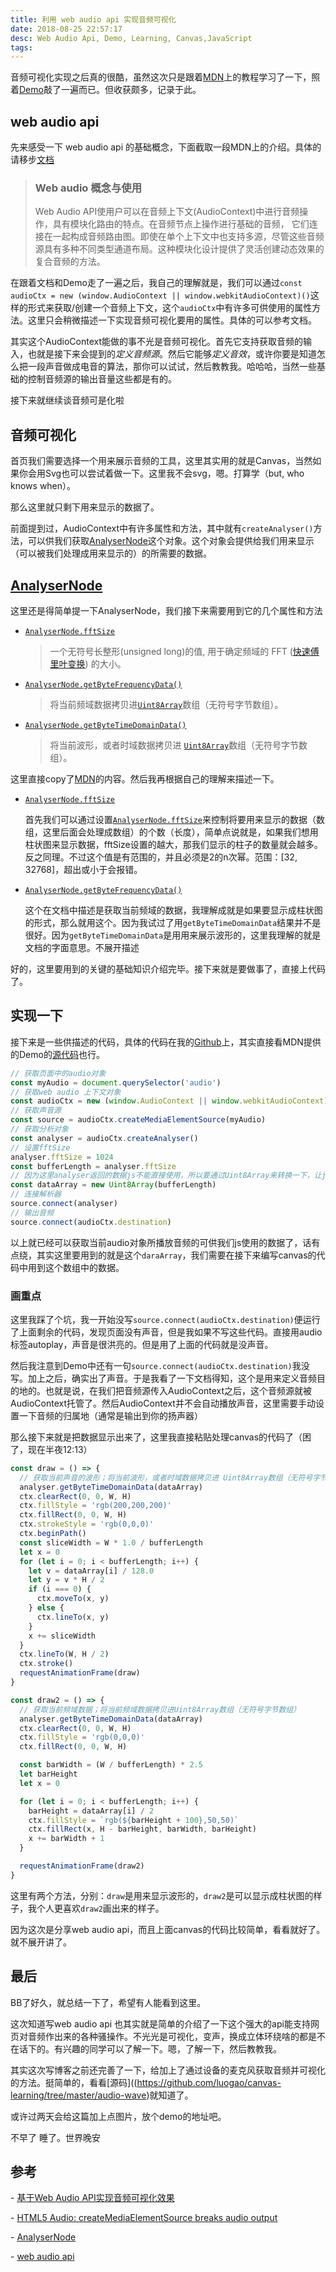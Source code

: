 ```yaml
---
title: 利用 web audio api 实现音频可视化
date: 2018-08-25 22:57:17
desc: Web Audio Api, Demo, Learning, Canvas,JavaScript
tags: 
---
```


音频可视化实现之后真的很酷，虽然这次只是跟着[MDN](https://developer.mozilla.org/zh-CN/docs/Web/API/Web_Audio_API/Visualizations_with_Web_Audio_API)上的教程学习了一下，照着[Demo](https://github.com/mdn/voice-change-o-matic)敲了一遍而已。但收获颇多，记录于此。

<!--more-->

## web audio api

先来感受一下 web audio api 的基础概念，下面截取一段MDN上的介绍。具体的请移步[文档](https://developer.mozilla.org/zh-CN/docs/Web/API/Web_Audio_API)

> ### Web audio 概念与使用
>
> Web Audio API使用户可以在音频上下文(AudioContext)中进行音频操作，具有模块化路由的特点。在音频节点上操作进行基础的音频， 它们连接在一起构成音频路由图。即使在单个上下文中也支持多源，尽管这些音频源具有多种不同类型通道布局。这种模块化设计提供了灵活创建动态效果的复合音频的方法。

在跟着文档和Demo走了一遍之后，我自己的理解就是，我们可以通过`const audioCtx = new (window.AudioContext || window.webkitAudioContext)()`这样的形式来获取/创建一个音频上下文，这个`audioCtx`中有许多可供使用的属性方法。这里只会稍微描述一下实现音频可视化要用的属性。具体的可以参考文档。

其实这个AudioContext能做的事不光是音频可视化。首先它支持获取音频的输入，也就是接下来会提到的*定义音频源*。然后它能够*定义音效*，或许你要是知道怎么把一段声音做成电音的算法，那你可以试试，然后教教我。哈哈哈，当然一些基础的控制音频源的输出音量这些都是有的。

接下来就继续谈音频可是化啦

## 音频可视化

首页我们需要选择一个用来展示音频的工具，这里其实用的就是Canvas，当然如果你会用Svg也可以尝试着做一下。这里我不会svg，嗯。打算学（but, who knows when）。

那么这里就只剩下用来显示的数据了。

前面提到过，AudioContext中有许多属性和方法，其中就有`createAnalyser()`方法，可以供我们获取[AnalyserNode](https://developer.mozilla.org/zh-CN/docs/Web/API/AnalyserNode)这个对象。这个对象会提供给我们用来显示（可以被我们处理成用来显示的）的所需要的数据。

## [AnalyserNode](https://developer.mozilla.org/zh-CN/docs/Web/API/AnalyserNode)

这里还是得简单提一下AnalyserNode，我们接下来需要用到它的几个属性和方法

- [`AnalyserNode.fftSize`](https://developer.mozilla.org/zh-CN/docs/Web/API/AnalyserNode/fftSize)

  > 一个无符号长整形(unsigned long)的值, 用于确定频域的 FFT ([快速傅里叶变换](https://zh.wikipedia.org/zh-cn/%E5%BF%AB%E9%80%9F%E5%82%85%E9%87%8C%E5%8F%B6%E5%8F%98%E6%8D%A2)) 的大小。

- [`AnalyserNode.getByteFrequencyData()`](https://developer.mozilla.org/zh-CN/docs/Web/API/AnalyserNode/getByteFrequencyData)

  > 将当前频域数据拷贝进[`Uint8Array`](https://developer.mozilla.org/zh-CN/docs/Web/API/Uint8Array)数组（无符号字节数组）。

- [`AnalyserNode.getByteTimeDomainData()`](https://developer.mozilla.org/zh-CN/docs/Web/API/AnalyserNode/getByteTimeDomainData)

  > 将当前波形，或者时域数据拷贝进 [`Uint8Array`](https://developer.mozilla.org/zh-CN/docs/Web/API/Uint8Array)数组（无符号字节数组）。

这里直接copy了[MDN](https://developer.mozilla.org/zh-CN/docs/Web/API/AnalyserNode)的内容。然后我再根据自己的理解来描述一下。

- [`AnalyserNode.fftSize`](https://developer.mozilla.org/zh-CN/docs/Web/API/AnalyserNode/fftSize)

  首先我们可以通过设置[`AnalyserNode.fftSize`](https://developer.mozilla.org/zh-CN/docs/Web/API/AnalyserNode/fftSize)来控制将要用来显示的数据（数组，这里后面会处理成数组）的个数（长度），简单点说就是，如果我们想用柱状图来显示数据，fftSize设置的越大，那我们显示的柱子的数量就会越多。反之同理。不过这个值是有范围的，并且必须是2的n次幂。范围：[32, 32768]，超出或小于会报错。

- [`AnalyserNode.getByteFrequencyData()`](https://developer.mozilla.org/zh-CN/docs/Web/API/AnalyserNode/getByteFrequencyData)

  这个在文档中描述是获取当前频域的数据，我理解成就是如果要显示成柱状图的形式，那么就用这个。因为我试过了用`getByteTimeDomainData`结果并不是很好。因为`getByteTimeDomainData`是用用来展示波形的，这里我理解的就是文档的字面意思。不展开描述

好的，这里要用到的关键的基础知识介绍完毕。接下来就是要做事了，直接上代码了。

## 实现一下

接下来是一些供描述的代码，具体的代码在我的[Github](https://github.com/luogao/canvas-learning/tree/master/audio-wave)上，其实直接看MDN提供的Demo的[源代码](https://github.com/mdn/voice-change-o-matic)也行。

```javascript
// 获取页面中的audio对象
const myAudio = document.querySelector('audio')
// 获取web audio 上下文对象
const audioCtx = new (window.AudioContext || window.webkitAudioContext)()
// 获取声音源
const source = audioCtx.createMediaElementSource(myAudio)
// 获取分析对象
const analyser = audioCtx.createAnalyser()
// 设置fftSize
analyser.fftSize = 1024
const bufferLength = analyser.fftSize
// 因为这里analyser返回的数据js不能直接使用，所以要通过Uint8Array来转换一下，让js认识一下
const dataArray = new Uint8Array(bufferLength)
// 连接解析器
source.connect(analyser)
// 输出音频
source.connect(audioCtx.destination)
```

以上就已经可以获取当前audio对象所播放音频的可供我们js使用的数据了，话有点绕，其实这里要用到的就是这个`daraArray`，我们需要在接下来编写canvas的代码中用到这个数组中的数据。

### 画重点

这里我踩了个坑，我一开始没写`source.connect(audioCtx.destination)`便运行了上面剩余的代码，发现页面没有声音，但是我如果不写这些代码。直接用audio标签autoplay，声音是很洪亮的。但是用了上面的代码就是没声音。

然后我注意到Demo中还有一句`source.connect(audioCtx.destination)`我没写。加上之后，确实出了声音。于是我看了一下文档得知，这个是用来定义音频目的地的。也就是说，在我们把音频源传入AudioContext之后，这个音频源就被AudioContext托管了。然后AudioContext并不会自动播放声音，这里需要手动设置一下音频的归属地（通常是输出到你的扬声器）

那么接下来就是把数据显示出来了，这里我直接粘贴处理canvas的代码了（困了，现在半夜12:13）

```javascript
const draw = () => {
  // 获取当前声音的波形；将当前波形，或者时域数据拷贝进 Uint8Array数组（无符号字节数组）
  analyser.getByteTimeDomainData(dataArray)
  ctx.clearRect(0, 0, W, H)
  ctx.fillStyle = 'rgb(200,200,200)'
  ctx.fillRect(0, 0, W, H)
  ctx.strokeStyle = 'rgb(0,0,0)'
  ctx.beginPath()
  const sliceWidth = W * 1.0 / bufferLength
  let x = 0
  for (let i = 0; i < bufferLength; i++) {
    let v = dataArray[i] / 128.0
    let y = v * H / 2
    if (i === 0) {
      ctx.moveTo(x, y)
    } else {
      ctx.lineTo(x, y)
    }
    x += sliceWidth
  }
  ctx.lineTo(W, H / 2)
  ctx.stroke()
  requestAnimationFrame(draw)
}

const draw2 = () => {
  // 获取当前频域数据；将当前频域数据拷贝进Uint8Array数组（无符号字节数组）
  analyser.getByteTimeDomainData(dataArray)
  ctx.clearRect(0, 0, W, H)
  ctx.fillStyle = 'rgb(0,0,0)'
  ctx.fillRect(0, 0, W, H)

  const barWidth = (W / bufferLength) * 2.5
  let barHeight
  let x = 0

  for (let i = 0; i < bufferLength; i++) {
    barHeight = dataArray[i] / 2
    ctx.fillStyle = `rgb(${barHeight + 100},50,50)`
    ctx.fillRect(x, H - barHeight, barWidth, barHeight)
    x += barWidth + 1
  }

  requestAnimationFrame(draw2)
}
```

这里有两个方法，分别：`draw`是用来显示波形的，`draw2`是可以显示成柱状图的样子，我个人更喜欢`draw2`画出来的样子。

因为这次是分享web audio api，而且上面canvas的代码比较简单，看看就好了。就不展开讲了。

## 最后

BB了好久，就总结一下了，希望有人能看到这里。

这次知道写web audio api 也其实就是简单的介绍了一下这个强大的api能支持网页对音频作出来的各种骚操作。不光光是可视化，变声，换成立体环绕啥的都是不在话下的。有兴趣的同学可以了解一下。嗯，了解一下，然后教教我。

其实这次写博客之前还完善了一下，给加上了通过设备的麦克风获取音频并可视化的方法。挺简单的，看看[源码]((https://github.com/luogao/canvas-learning/tree/master/audio-wave)就知道了。

或许过两天会给这篇加上点图片，放个demo的地址吧。

不早了 睡了。世界晚安

## 参考

  \- [基于Web Audio API实现音频可视化效果](https://developer.mozilla.org/zh-CN/docs/Web/API/Web_Audio_API/Visualizations_with_Web_Audio_API)

  \- [HTML5 Audio: createMediaElementSource breaks audio output](https://stackoverflow.com/questions/39187924/html5-audio-createmediaelementsource-breaks-audio-output/39192187#39192187)

  \- [AnalyserNode](https://developer.mozilla.org/zh-CN/docs/Web/API/AnalyserNode)

  \- [web audio api](https://developer.mozilla.org/zh-CN/docs/Web/API/Web_Audio_API)

